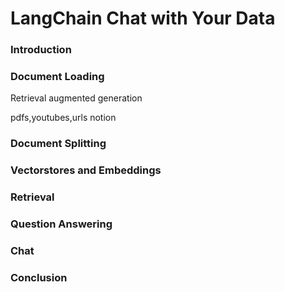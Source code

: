 # LangChain Chat with Your Data

### Introduction
### Document Loading
Retrieval augmented generation

pdfs,youtubes,urls
notion
### Document Splitting
### Vectorstores and Embeddings
### Retrieval
### Question Answering
### Chat
### Conclusion
